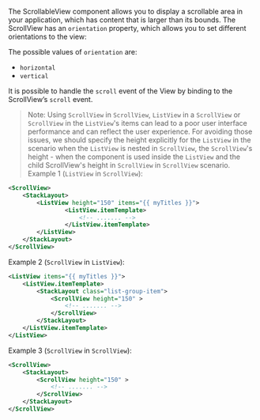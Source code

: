 The ScrollableView component allows you to display a scrollable area in your application, which has content that is larger than its bounds.
The ScrollView has an `orientation` property, which allows you to set different orientations to the view:

The possible values of `orientation` are:
 - `horizontal`
 - `vertical`
 
It is possible to handle the `scroll` event of the View by binding to the ScrollView’s `scroll` event.

<snippet id='search-bar-require'/>
<snippet id='search-bar-import'/>

<snippet id='require-list-view'/>
<snippet id='require-list-view-ts'/>

> Note: Using `ScrollView` in `ScrollView`, `ListView` in a `ScrollView` or `ScrollView` in the `ListView`'s items can lead to a poor user interface performance and can reflect the user experience. For avoiding those issues, we should specify the height explicitly for the `ListView` in the scenario when the `ListView` is nested in `ScrollView`, the `ScrollView`'s height - when the component is used inside the `ListView` and the child ScrollView's height in `ScrollView` in `ScrollView` scenario. 
Example 1 (`ListView` in `ScrollView`): 
```XML
<ScrollView>
    <StackLayout>
        <ListView height="150" items="{{ myTitles }}">
                <ListView.itemTemplate>
                    <!-- ....... -->
                </ListView.itemTemplate>
        </ListView>
    </StackLayout>
</ScrollView>
```
Example 2 (`ScrollView` in `ListView`): 
```XML
<ListView items="{{ myTitles }}">
	<ListView.itemTemplate>
		<StackLayout class="list-group-item">
			<ScrollView height="150" >
                <!-- ....... -->
            </ScrollView>
		</StackLayout>
	</ListView.itemTemplate>
</ListView>
```
Example 3 (`ScrollView` in `ScrollView`): 
```XML
<ScrollView>
    <StackLayout>
        <ScrollView height="150" >
            <!-- ....... -->
        </ScrollView>
    </StackLayout>
</ScrollView>
```
